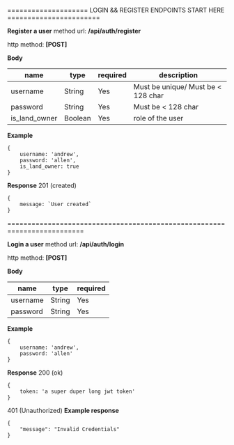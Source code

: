 ==================== LOGIN && REGISTER ENDPOINTS START HERE =======================

**Register a user**
method url: **/api/auth/register**

http method: **[POST]**

**Body**

| name     | type   | required | description                       | 
| -------- | ------ | -------- | --------------------------------- |
| username | String | Yes      | Must be unique/ Must be < 128 char|
| password | String | Yes      | Must be < 128 char                |
| is_land_owner | Boolean | Yes | role of the user                 |

**Example**
```
{
    username: 'andrew',
    password: 'allen',
    is_land_owner: true
}
```

**Response** 201 (created)
```
{
    message: `User created`
}
```


=========================================================================

**Login a user**
method url: **/api/auth/login**

http method: **[POST]**

**Body**

| name     | type   | required |
| -------- | ------ | -------- |
| username | String | Yes      |
| password | String | Yes      |

**Example**
```
{
    username: 'andrew',
    password: 'allen'
}
```

**Response** 200 (ok)

```
{
    token: 'a super duper long jwt token'
}
```

401 (Unauthorized) **Example response**
```
{
    "message": "Invalid Credentials"
}
```